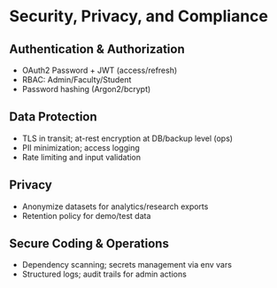 # Security, Privacy, and Compliance

## Authentication & Authorization
- OAuth2 Password + JWT (access/refresh)
- RBAC: Admin/Faculty/Student
- Password hashing (Argon2/bcrypt)

## Data Protection
- TLS in transit; at-rest encryption at DB/backup level (ops)
- PII minimization; access logging
- Rate limiting and input validation

## Privacy
- Anonymize datasets for analytics/research exports
- Retention policy for demo/test data

## Secure Coding & Operations
- Dependency scanning; secrets management via env vars
- Structured logs; audit trails for admin actions
